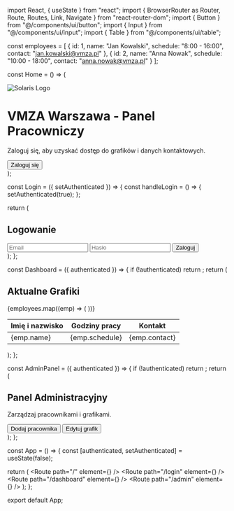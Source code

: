 import React, { useState } from "react";
import { BrowserRouter as Router, Route, Routes, Link, Navigate } from "react-router-dom";
import { Button } from "@/components/ui/button";
import { Input } from "@/components/ui/input";
import { Table } from "@/components/ui/table";

const employees = [
  { id: 1, name: "Jan Kowalski", schedule: "8:00 - 16:00", contact: "jan.kowalski@vmza.pl" },
  { id: 2, name: "Anna Nowak", schedule: "10:00 - 18:00", contact: "anna.nowak@vmza.pl" }
];

const Home = () => (
  <div className="p-6 text-center">
    <img src="/solaris-logo.png" alt="Solaris Logo" className="mx-auto w-32" />
    <h1 className="text-2xl font-bold">VMZA Warszawa - Panel Pracowniczy</h1>
    <p className="mt-2">Zaloguj się, aby uzyskać dostęp do grafików i danych kontaktowych.</p>
    <Button className="mt-4" asChild>
      <Link to="/login">Zaloguj się</Link>
    </Button>
  </div>
);

const Login = ({ setAuthenticated }) => {
  const handleLogin = () => {
    setAuthenticated(true);
  };

  return (
    <div className="p-6 text-center">
      <h2 className="text-xl font-bold">Logowanie</h2>
      <Input className="mt-4" placeholder="Email" />
      <Input className="mt-2" type="password" placeholder="Hasło" />
      <Button nielassName="mt-4" onClick={handleLogin}>Zaloguj</Button>
    </div>
  );
};

const Dashboard = ({ authenticated }) => {
  if (!authenticated) return <Navigate to="/login" />;
  return (
    <div className="p-6">
      <h2 className="text-xl font-bold">Aktualne Grafiki</h2>
      <Table className="mt-4">
        <thead>
          <tr>
            <th>Imię i nazwisko</th>
            <th>Godziny pracy</th>
            <th>Kontakt</th>
          </tr>
        </thead>
        <tbody>
          {employees.map((emp) => (
            <tr key={emp.id}>
              <td>{emp.name}</td>
              <td>{emp.schedule}</td>
              <td>{emp.contact}</td>
            </tr>
          ))}
        </tbody>
      </Table>
    </div>
  );
};

const AdminPanel = ({ authenticated }) => {
  if (!authenticated) return <Navigate to="/login" />;
  return (
    <div className="p-6">
      <h2 className="text-xl font-bold">Panel Administracyjny</h2>
      <p>Zarządzaj pracownikami i grafikami.</p>
      <Button className="mt-4">Dodaj pracownika</Button>
      <Button className="mt-4 ml-2">Edytuj grafik</Button>
    </div>
  );
};

const App = () => {
  const [authenticated, setAuthenticated] = useState(false);

  return (
    <Router>
      <Routes>
        <Route path="/" element={<Home />} />
        <Route path="/login" element={<Login setAuthenticated={setAuthenticated} />} />
        <Route path="/dashboard" element={<Dashboard authenticated={authenticated} />} />
        <Route path="/admin" element={<AdminPanel authenticated={authenticated} />} />
      </Routes>
    </Router>
  );
};

export default App;
